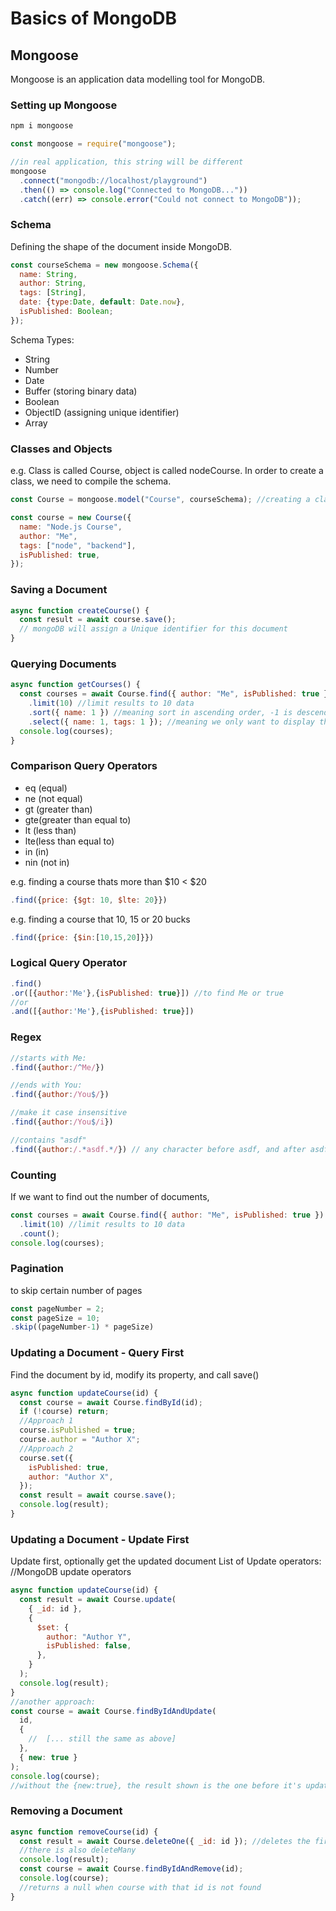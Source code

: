 # Basics of MongoDB

## Mongoose

Mongoose is an application data modelling tool for MongoDB.

### Setting up Mongoose

```bash
npm i mongoose
```

```js
const mongoose = require("mongoose");

//in real application, this string will be different
mongoose
  .connect("mongodb://localhost/playground")
  .then(() => console.log("Connected to MongoDB..."))
  .catch((err) => console.error("Could not connect to MongoDB"));
```

### Schema

Defining the shape of the document inside MongoDB.

```js
const courseSchema = new mongoose.Schema({
  name: String,
  author: String,
  tags: [String],
  date: {type:Date, default: Date.now},
  isPublished: Boolean;
});

```

Schema Types:

- String
- Number
- Date
- Buffer (storing binary data)
- Boolean
- ObjectID (assigning unique identifier)
- Array

### Classes and Objects

e.g. Class is called Course, object is called nodeCourse.
In order to create a class, we need to compile the schema.

```js
const Course = mongoose.model("Course", courseSchema); //creating a class called Course

const course = new Course({
  name: "Node.js Course",
  author: "Me",
  tags: ["node", "backend"],
  isPublished: true,
});
```

### Saving a Document

```js
async function createCourse() {
  const result = await course.save();
  // mongoDB will assign a Unique identifier for this document
}
```

### Querying Documents

```js
async function getCourses() {
  const courses = await Course.find({ author: "Me", isPublished: true }) ///find is also asynchronous
    .limit(10) //limit results to 10 data
    .sort({ name: 1 }) //meaning sort in ascending order, -1 is descending
    .select({ name: 1, tags: 1 }); //meaning we only want to display the name and tags (in addition to ID)
  console.log(courses);
}
```

### Comparison Query Operators

- eq (equal)
- ne (not equal)
- gt (greater than)
- gte(greater than equal to)
- lt (less than)
- lte(less than equal to)
- in (in)
- nin (not in)

e.g. finding a course thats more than $10 < $20

```js
.find({price: {$gt: 10, $lte: 20}})

```

e.g. finding a course that 10, 15 or 20 bucks

```js
.find({price: {$in:[10,15,20]}})
```

### Logical Query Operator

```js
.find()
.or([{author:'Me'},{isPublished: true}]) //to find Me or true
//or
.and([{author:'Me'},{isPublished: true}])

```

### Regex

```js
//starts with Me:
.find({author:/^Me/})

//ends with You:
.find({author:/You$/})

//make it case insensitive
.find({author:/You$/i})

//contains "asdf"
.find({author:/.*asdf.*/}) // any character before asdf, and after asdf
```

### Counting

If we want to find out the number of documents,

```js
const courses = await Course.find({ author: "Me", isPublished: true }) ///find is also asyncrhonous
  .limit(10) //limit results to 10 data
  .count();
console.log(courses);
```

### Pagination

to skip certain number of pages

```js
const pageNumber = 2;
const pageSize = 10;
.skip((pageNumber-1) * pageSize)
```

### Updating a Document - Query First

Find the document by id, modify its property, and call save()

```js
async function updateCourse(id) {
  const course = await Course.findById(id);
  if (!course) return;
  //Approach 1
  course.isPublished = true;
  course.author = "Author X";
  //Approach 2
  course.set({
    isPublished: true,
    author: "Author X",
  });
  const result = await course.save();
  console.log(result);
}
```

### Updating a Document - Update First

Update first, optionally get the updated document
List of Update operators:
//MongoDB update operators

```js
async function updateCourse(id) {
  const result = await Course.update(
    { _id: id },
    {
      $set: {
        author: "Author Y",
        isPublished: false,
      },
    }
  );
  console.log(result);
}
//another approach:
const course = await Course.findByIdAndUpdate(
  id,
  {
    //  [... still the same as above]
  },
  { new: true }
);
console.log(course);
//without the {new:true}, the result shown is the one before it's updated.
```

### Removing a Document

```js
async function removeCourse(id) {
  const result = await Course.deleteOne({ _id: id }); //deletes the first document that it finds
  //there is also deleteMany
  console.log(result);
  const course = await Course.findByIdAndRemove(id);
  console.log(course);
  //returns a null when course with that id is not found
}
```

